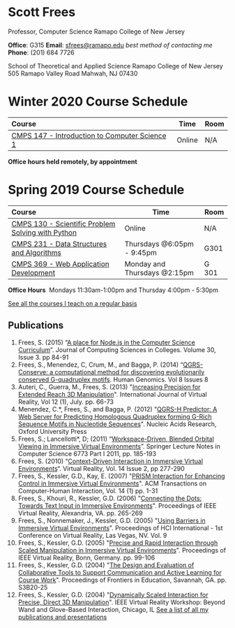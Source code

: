 
# Scott Frees
Professor, Computer Science
Ramapo College of New Jersey

**Office**:  G315
**Email**:  [sfrees@ramapo.edu](mailto:sfrees@ramapo.edu) *best method of contacting me*
**Phone**:  (201) 684 7726

School of Theoretical and Applied Science
Ramapo College of New Jersey
505 Ramapo Valley Road
Mahwah, NJ 07430

# Winter 2020 Course Schedule 
|Course|Time|Room|
|:--|---|---|
|[CMPS 147 - Introduction to Computer Science 1](courses/cmps147/Winter)|Online| N/A|

**Office hours held remotely, by appointment**

# Spring 2019 Course Schedule
|Course|Time|Room|
|:--|---|---|
|[CMPS 130 - Scientific Problem Solving with Python](courses/cmps130/Fall)|Online| N/A|
|[CMPS 231 - Data Structures and Algorithms](courses/cmps231)|Thursdays @6:05pm - 9:45pm| G301|
|[CMPS 369 - Web Application Development](courses/cmps369)|Monday and Thursdays @2:15pm| G 301|

**Office Hours**&nbsp;&nbsp;Mondays 11:30am-1:00pm and Thursday 4:00pm - 5:30pm

[See all the courses I teach on a regular basis](courses/)

## Publications
1.	Frees, S. (2015) “[A place for Node.js in the Computer Science Curriculum](http://dl.acm.org/citation.cfm?id=2675341)”. Journal of Computing Sciences in Colleges. Volume 30, Issue 3.  pp 84-91
2.	Frees, S., Menendez, C, Crum, M., and Bagga, P. (2014) “[QGRS-Conserve:  a computational method for discovering evolutionarily conserved G-quadruplex motifs](http://www.humgenomics.com/content/8/1/8).  Human Genomics. Vol 8 Issues 8
3.	Auteri, C., Guerra, M., Frees, S. (2013) "[Increasing Precision for Extended Reach 3D Manipulation](pdf/ijvr2013.pdf)". International Journal of Virtual Reality, Vol 12 (1), July. pp. 66-73
4.	Menendez, C.*, Frees, S., and Bagga, P. (2012) "[QGRS-H Predictor: A Web Server for Predicting Homologous Quadruplex forming G-Rich Sequence Motifs in Nucleotide Sequences](pdf/gks422.pdf)". Nucleic Acids Research, Oxford University Press
5.	Frees, S.; Lancellotti*, D; (2011) “[Workspace-Driven, Blended Orbital Viewing in Immersive Virtual Environments](pdf/67730185.pdf)”.  Springer Lecture Notes in Computer Science 6773 Part I 2011, pp. 185-193
6.	Frees, S. (2010) “[Context-Driven Interaction in Immersive Virtual Environments](pdf/cdi.pdf)“.  Virtual Reality, Vol. 14 Issue 2, pp 277-290  
7.	Frees, S., Kessler, G.D., Kay, E. (2007) "[PRISM Interaction for Enhancing Control in Immersive Virtual Environments](pdf/prismtochi.pdf)". ACM Transactions on Computer-Human Interaction, Vol. 14 (1) pp. 1-31  
8.	Frees, S., Khouri, R., Kessler, G.D. (2006) "[Connecting the Dots: Towards Text Input in Immersive Environments](pdf/CTD-VR06-FINAL.pdf)". Proceedings of IEEE Virtual Reality, Alexandria, VA. pp. 265-269  
9.	Frees, S., Nonnemaker, J., Kessler, G.D. (2005) "[Using Barriers in Immersive Virtual Environments](pdf/freesHCI-VR.pdf)". Proceedings of HCI International - 1st Conference on Virtual Reality, Las Vegas, NV. Vol. 9
10.	Frees, S., Kessler, G.D. (2005) "[Precise and Rapid Interaction through Scaled Manipulation in Immersive Virtual Environments](pdf/FreesVR05.pdf)". Proceedings of IEEE Virtual Reality, Bonn, Germany. pp. 99-106  
11.	Frees, S., Kessler, G.D. (2004) "[The Design and Evaluation of Collaborative Tools to Support Communication and Active Learning for Course Work](pdf/cimelFIE2004.pdf)". Proceedings of Frontiers in Education, Savannah, GA. pp. S3B20-25  
12.	Frees, S., Kessler, G.D. (2004) "[Dynamically Scaled Interaction for Precise, Direct 3D Manipulation](pdf/ieeevr04.pdf)". IEEE Virtual Reality Workshop: Beyond Wand and Glove-Based Interaction, Chicago, IL
[See a list of all my publications and presentations](pubs.html)
